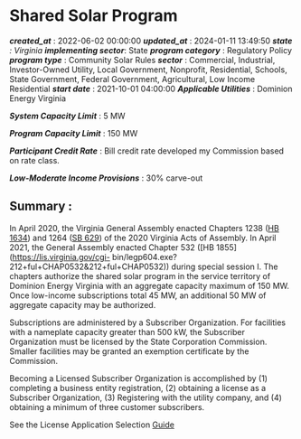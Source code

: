 # Shared Solar Program 
 ***created_at*** : 2022-06-02 00:00:00 
 ***updated_at*** : 2024-01-11 13:49:50 
 ***state** : Virginia 
 **implementing sector***: State 
 ***program category*** : Regulatory Policy 
 ***program type*** : Community Solar Rules 
 ***sector*** : Commercial, Industrial, Investor-Owned Utility, Local Government, Nonprofit, Residential, Schools, State Government, Federal Government, Agricultural, Low Income Residential 
 ***start date*** : 2021-10-01 04:00:00 
 ***Applicable Utilities*** : Dominion Energy Virginia

 
 ***System Capacity Limit*** : 5 MW

 
 ***Program Capacity Limit*** : 150 MW

 
 ***Participant Credit Rate*** : Bill credit rate developed my Commission based on rate class.

 
 ***Low-Moderate Income Provisions*** : 30% carve-out

 
 ## Summary : 
 In April 2020, the Virginia General Assembly enacted Chapters 1238 ([HB
1634](https://lis.virginia.gov/cgi-bin/legp604.exe?201+sum+HB1634)) and 1264
([SB 629](https://lis.virginia.gov/cgi-bin/legp604.exe?201+sum+SB629)) of the
2020 Virginia Acts of Assembly. In April 2021, the General Assembly enacted
Chapter 532 ([HB 1855](https://lis.virginia.gov/cgi-
bin/legp604.exe?212+ful+CHAP0532&212+ful+CHAP0532)) during special session I.
The chapters authorize the shared solar program in the service territory of
Dominion Energy Virginia with an aggregate capacity maximum of 150 MW. Once
low-income subscriptions total 45 MW, an additional 50 MW of aggregate
capacity may be authorized.  

Subscriptions are administered by a Subscriber Organization. For facilities
with a nameplate capacity greater than 500 kW, the Subscriber Organization
must be licensed by the State Corporation Commission. Smaller facilities may
be granted an exemption certificate by the Commission.  

Becoming a Licensed Subscriber Organization is accomplished by (1) completing
a business entity registration, (2) obtaining a license as a Subscriber
Organization, (3) Registering with the utility company, and (4) obtaining a
minimum of three customer subscribers.  

See the License Application Selection
[Guide](https://www.scc.virginia.gov/pages/Application-Selection-Guide)  

 
 